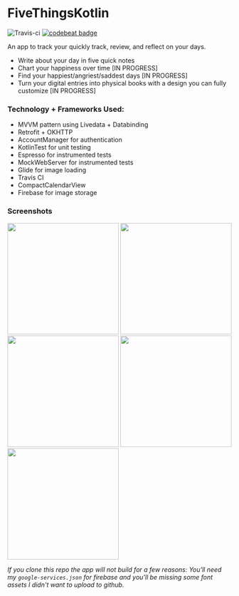 # FiveThingsKotlin
![Travis-ci](https://travis-ci.org/alisonthemonster/FiveThingsKotlin.svg?branch=master)
[![codebeat badge](https://codebeat.co/badges/3beb40b4-4805-4753-bb9e-7c5991c2d730)](https://codebeat.co/projects/github-com-alisonthemonster-fivethingskotlin-master)

An app to track your quickly track, review, and reflect on your days.
  - Write about your day in five quick notes
  - Chart your happiness over time [IN PROGRESS]
  - Find your happiest/angriest/saddest days [IN PROGRESS]
  - Turn your digital entries into physical books with a design you can fully customize [IN PROGRESS]

### Technology + Frameworks Used:
- MVVM pattern using Livedata + Databinding
- Retrofit + OKHTTP
- AccountManager for authentication
- KotlinTest for unit testing
- Espresso for instrumented tests
- MockWebServer for instrumented tests
- Glide for image loading
- Travis CI
- CompactCalendarView
- Firebase for image storage

### Screenshots


<img src="https://i.imgur.com/88PeyDr.png" width="250"> <img src="https://i.imgur.com/vp1vPSr.png" width="250"> <img src="https://i.imgur.com/YY17Sf1.png" width="250"> <img src="https://i.imgur.com/CXZXfVX.png" width="250"> <img src="https://i.imgur.com/pfmj7Jo.png" width="250">


*If you clone this repo the app will not build for a few reasons: You'll need my `google-services.json` for firebase and you'll be missing some font assets I didn't want to upload to github.*
